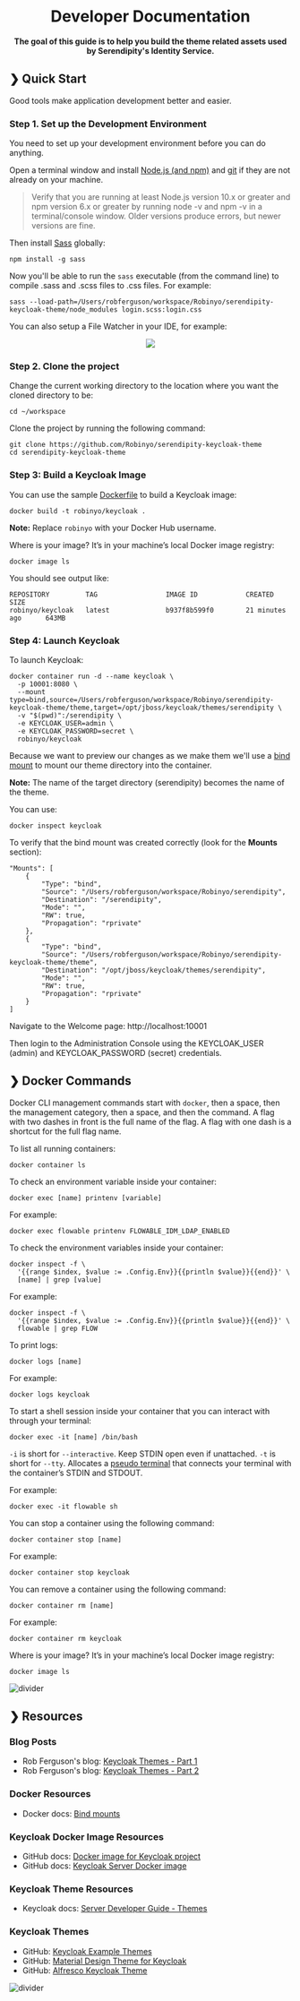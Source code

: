 <h1 align="center">Developer Documentation</h1>

<p align="center">
  <b>The goal of this guide is to help you build the theme related assets used by Serendipity's Identity Service.</b></br>
</p>

## ❯ Quick Start

Good tools make application development better and easier.

### Step 1. Set up the Development Environment 

You need to set up your development environment before you can do anything.

Open a terminal window and install [Node.js (and npm)](https://nodejs.org/en/download/) and [git](https://git-scm.com/) if they are not already on your machine.

> Verify that you are running at least Node.js version 10.x or greater and npm version 6.x or greater by running node -v and npm -v in a terminal/console window. Older versions produce errors, but newer versions are fine.

Then install [Sass](https://sass-lang.com) globally:

```
npm install -g sass
```

Now you'll be able to run the `sass` executable (from the command line) to compile .sass and .scss files to .css files. For example:

```
sass --load-path=/Users/robferguson/workspace/Robinyo/serendipity-keycloak-theme/node_modules login.scss:login.css
```

You can also setup a File Watcher in your IDE, for example:

<p align="center">
  <img src="https://github.com/Robinyo/serendipity-keycloak-theme/blob/master/screen-shots/intellij-idea-file-watcher.png">
</p>

### Step 2. Clone the project 

Change the current working directory to the location where you want the cloned directory to be:

```
cd ~/workspace
```

Clone the project by running the following command:

```
git clone https://github.com/Robinyo/serendipity-keycloak-theme
cd serendipity-keycloak-theme
```

### Step 3: Build a Keycloak Image

You can use the sample [Dockerfile](https://github.com/Robinyo/serendipity-keycloak-theme/blob/master/Dockerfile) to build a Keycloak image:

```
docker build -t robinyo/keycloak .
```

**Note:** Replace `robinyo` with your Docker Hub username.

Where is your image? It’s in your machine’s local Docker image registry:

```
docker image ls
```

You should see output like:

```
REPOSITORY         TAG                 IMAGE ID            CREATED             SIZE
robinyo/keycloak   latest              b937f8b599f0        21 minutes ago      643MB
```

### Step 4: Launch Keycloak

To launch Keycloak:

```
docker container run -d --name keycloak \
  -p 10001:8080 \
  --mount type=bind,source=/Users/robferguson/workspace/Robinyo/serendipity-keycloak-theme/theme,target=/opt/jboss/keycloak/themes/serendipity \
  -v "$(pwd)":/serendipity \
  -e KEYCLOAK_USER=admin \
  -e KEYCLOAK_PASSWORD=secret \
  robinyo/keycloak
```

Because we want to preview our changes as we make them we'll use a [bind mount](https://docs.docker.com/storage/bind-mounts/) to mount our theme directory into the container.

**Note:** The name of the target directory (serendipity) becomes the name of the theme.

You can use:

```
docker inspect keycloak
``` 

To verify that the bind mount was created correctly (look for the **Mounts** section):

```
"Mounts": [
    {
        "Type": "bind",
        "Source": "/Users/robferguson/workspace/Robinyo/serendipity",
        "Destination": "/serendipity",
        "Mode": "",
        "RW": true,
        "Propagation": "rprivate"
    },
    {
        "Type": "bind",
        "Source": "/Users/robferguson/workspace/Robinyo/serendipity-keycloak-theme/theme",
        "Destination": "/opt/jboss/keycloak/themes/serendipity",
        "Mode": "",
        "RW": true,
        "Propagation": "rprivate"
    }
]
```

Navigate to the Welcome page: http://localhost:10001
 
Then login to the Administration Console using the KEYCLOAK_USER (admin) and KEYCLOAK_PASSWORD (secret) credentials.

## ❯ Docker Commands

Docker CLI management commands start with `docker`, then a space, then the management category, then a space, and then 
the command. A flag with two dashes in front is the full name of the flag. A flag with one dash is a shortcut for the 
full flag name.

To list all running containers:

```
docker container ls
```

To check an environment variable inside your container:

```
docker exec [name] printenv [variable]
```

For example:

```
docker exec flowable printenv FLOWABLE_IDM_LDAP_ENABLED
```

To check the environment variables inside your container:

```
docker inspect -f \
  '{{range $index, $value := .Config.Env}}{{println $value}}{{end}}' \
  [name] | grep [value]
```

For example:

```
docker inspect -f \
  '{{range $index, $value := .Config.Env}}{{println $value}}{{end}}' \
  flowable | grep FLOW
```

To print logs:

```
docker logs [name]
```

For example:

```
docker logs keycloak
```

To start a shell session inside your container that you can interact with through your terminal:

```
docker exec -it [name] /bin/bash
```

`-i` is short for `--interactive`. Keep STDIN open even if unattached.
`-t` is short for `--tty`. Allocates a [pseudo terminal](http://en.wikipedia.org/wiki/Pseudo_terminal) that connects your terminal with the container’s STDIN and STDOUT.

For example:

```
docker exec -it flowable sh
```

You can stop a container using the following command:

```
docker container stop [name]
```

For example:

```
docker container stop keycloak
```

You can remove a container using the following command:

```
docker container rm [name]
```

For example:

```
docker container rm keycloak
```

Where is your image? It’s in your machine’s local Docker image registry:

```
docker image ls
```

![divider](../divider.png)

## ❯ Resources

### Blog Posts

* Rob Ferguson's blog: [Keycloak Themes - Part 1](https://robferguson.org/blog/2020/04/12/keycloak-themes-part-1/)
* Rob Ferguson's blog: [Keycloak Themes - Part 2](https://robferguson.org/blog/2020/04/17/keycloak-themes-part-2/)

### Docker Resources

* Docker docs: [Bind mounts](https://docs.docker.com/storage/bind-mounts/)

### Keycloak Docker Image Resources

* GitHub docs: [Docker image for Keycloak project](https://github.com/keycloak/keycloak-containers)
* GitHub docs: [Keycloak Server Docker image](https://github.com/keycloak/keycloak-containers/blob/master/server/README.md)

### Keycloak Theme Resources

* Keycloak docs: [Server Developer Guide - Themes](https://www.keycloak.org/docs/latest/server_development/#_themes)

### Keycloak Themes

* GitHub: [Keycloak Example Themes](https://github.com/keycloak/keycloak/tree/master/examples/themes)
* GitHub: [Material Design Theme for Keycloak](https://github.com/MAXIMUS-DeltaWare/material-keycloak-theme)
* GitHub: [Alfresco Keycloak Theme](https://github.com/Alfresco/alfresco-keycloak-theme)

![divider](../divider.png)
